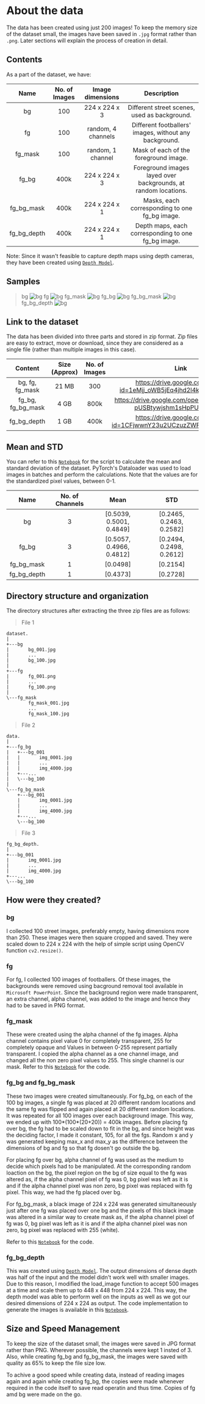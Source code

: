 # About the data
The data has been created using just 200 images! To keep the memory size of the dataset small, the images have been saved in `.jpg` format rather than `.png`. Later sections will explain the process of creation in detail.
## Contents
As a part of the dataset, we have:

| Name | No. of Images | Image dimensions | Description |
| :--: | :-----------: | :--------------: | :---------: |
| bg | 100 | 224 x 224 x 3 | Different street scenes, used as background. |
| fg | 100 | random, 4 channels | Different footballers' images, without any background. | 
| fg_mask | 100 | random, 1 channel | Mask of each of the foreground image. |
| fg_bg | 400k | 224 x 224 x 3 | Foreground images layed over backgrounds, at random locations. |
| fg_bg_mask | 400k | 224 x 224 x 1 | Masks, each corresponding to one fg_bg image. |
| fg_bg_depth | 400k | 224 x 224 x 1 | Depth maps, each corresponding to one fg_bg image. |

Note: Since it wasn't feasible to capture depth maps using depth cameras, they have been created using <a href="https://github.com/ialhashim/DenseDepth/blob/master/DenseDepth.ipynb" target="_blank">`Depth Model`</a>.

## Samples
> bg
![bg](Samples/bg.jpg)
> fg
![bg](Samples/fg.jpg)
> fg_mask
![bg](Samples/fg_mask.jpg)
> fg_bg
![bg](Samples/fg_bg.jpg)
> fg_bg_mask
![bg](Samples/fg_bg_mask.jpg)
> fg_bg_depth
![bg](Samples/fg_bg_depth.jpg)

## Link to the dataset
The data has been divided into three parts and stored in zip format. Zip files are easy to extract, move or download, since they are considered as a single file (rather than multiple images in this case).

| Content | Size (Approx) | No. of Images | Link |
| :-----: | :--: | :-----------: | :--: |
| bg, fg, fg_mask | 21 MB | 300 | https://drive.google.com/open?id=1eMjj_oWB5jEq4jhd2l4kKE3PL_vf4PZT |
| fg_bg, fg_bg_mask | 4 GB | 800k | https://drive.google.com/open?id=1TxFhTFP-pUSBtywjshm1sHpPUxmVR7Gc | 
| fg_bg_depth | 1 GB | 400k | https://drive.google.com/open?id=1CFjwwnY23u2UCzuzZWF03xkEDOhoKBqJ |

## Mean and STD
You can refer to this <a href="https://github.com/akshatjaipuria/Mask-and-Depth-Prediction/blob/master/data/mena_std_calculation.ipynb" target="_blank">`Notebook`</a> for the script to calculate the mean and standard deviation of the dataset. PyTorch's Dataloader was used to load images in batches and perform the calculations. Note that the values are for the standardized pixel values, between 0-1.

| Name | No. of Channels | Mean | STD |
| :--: | :-------------: | :--: | :-: |
| bg | 3 | [0.5039, 0.5001, 0.4849] | [0.2465, 0.2463, 0.2582] |
| fg_bg | 3 | [0.5057, 0.4966, 0.4812] | [0.2494, 0.2498, 0.2612] |
| fg_bg_mask | 1 | [0.0498] | [0.2154] |
| fg_bg_depth | 1 | [0.4373] | [0.2728] |

## Directory structure and organization
The directory structures after extracting the three zip files are as follows:
> File 1
```
dataset.
|
+---bg
|       bg_001.jpg
|       ...
|       bg_100.jpg
|       
+---fg
|       fg_001.png
|       ...
|       fg_100.png
|       
\---fg_mask
        fg_mask_001.jpg
        ...
        fg_mask_100.jpg
```
> File 2
```
data.
|
+---fg_bg
|   +---bg_001
|   |       img_0001.jpg
|   |       ...
|   |       img_4000.jpg
|   +---...
|   \---bg_100
|
\---fg_bg_mask
    +---bg_001
    |       img_0001.jpg
    |       ...
    |       img_4000.jpg
    +---...
    \---bg_100
```
> File 3
```
fg_bg_depth.
|
+---bg_001
|       img_0001.jpg
|       ...
|       img_4000.jpg
+---...
\---bg_100
```
## How were they created?

### bg
I collected 100 street images, preferably empty, having dimensions more than 250. These images were then square cropped and saved. They were scaled down to 224 x 224 with the help of simple script using OpenCV function `cv2.resize()`.

### fg
For fg, I collected 100 images of footballers. Of these images, the backgrounds were removed using bacground removal tool available in `Microsoft PowerPoint`. Since the background region were made transparent, an extra channel, alpha channel, was added to the image and hence they had to be saved in PNG format.

### fg_mask
These were created using the alpha channel of the fg images. Alpha channel contains pixel value 0 for completely transparent, 255 for completely opaque and Values in between 0-255 represent partially transparent. I copied the alpha channel as a one channel image, and changed all the non zero pixel values to 255. This single channel is our mask. Refer to this <a href= "https://github.com/akshatjaipuria/Mask-and-Depth-Prediction/blob/master/data/fg_mask.ipynb" target="_blank">`Notebook`</a> for the code.

### fg_bg and fg_bg_mask
These two images were created simultaneously. For fg_bg, on each of the 100 bg images, a single fg was placed at 20 different random locations and the same fg was flipped and again placed at 20 different random locations. It was repeated for all 100 images over each background image. This way, we ended up with 100*(100*(20+20)) = 400k images. Before placing fg over bg, the fg had to be scaled down to fit in the bg, and since height was the deciding factor, I made it constant, 105, for all the fgs. Random x and y was generated keeping max_x and max_y as the difference between the dimensions of bg and fg so that fg dosen't go outside the bg. 

For placing fg over bg, alpha channel of fg was used as the medium to decide which pixels had to be manipulated. At the corresponding random loaction on the bg, the pixel region on the bg of size equal to the fg was altered as, if the alpha channel pixel of fg was 0, bg pixel was left as it is and if the alpha channel pixel was non zero, bg pixel was replaced with fg pixel. This way, we had the fg placed over bg.

For fg_bg_mask, a black image of 224 x 224 was generated simultaneously just after one fg was placed over one bg and the pixels of this black image was altered in a similar way to create mask as, if the alpha channel pixel of fg was 0, bg pixel was left as it is and if the alpha channel pixel was non zero, bg pixel was replaced with 255 (white).

Refer to this <a href= "https://github.com/akshatjaipuria/Mask-and-Depth-Prediction/blob/master/data/data_creation.ipynb" target="_blank">`Notebook`</a> for the code.

### fg_bg_depth
This was created using <a href="https://github.com/ialhashim/DenseDepth/blob/master/DenseDepth.ipynb" target="_blank">`Depth Model`</a>.
The output dimensions of dense depth was half of the input and the model didn't work well with smaller images. Due to this reason, I modified the load_image function to accept 500 images at a time and scale them up to 448 x 448 from 224 x 224. This way, the depth model was able to perform well on the inputs as well as we got our desired dimensions of 224 x 224 as output. The code implementation to generate the images is available in this <a href= "https://github.com/akshatjaipuria/Mask-and-Depth-Prediction/blob/master/data/Depth_Model.ipynb" target="_blank">`Notebook`</a>.

## Size and Speed Management
To keep the size of the dataset small, the images were saved in JPG format rather than PNG. Wherever possible, the channels were kept 1 insted of 3. Also, while creating fg_bg and fg_bg_mask, the images were saved with quality as 65% to keep the file size low.

To achive a good speed while creating data, instead of reading images again and again while creating fg_bg, the copies were made whenever required in the code itself to save read operatin and thus time. Copies of fg amd bg were made on the go.
